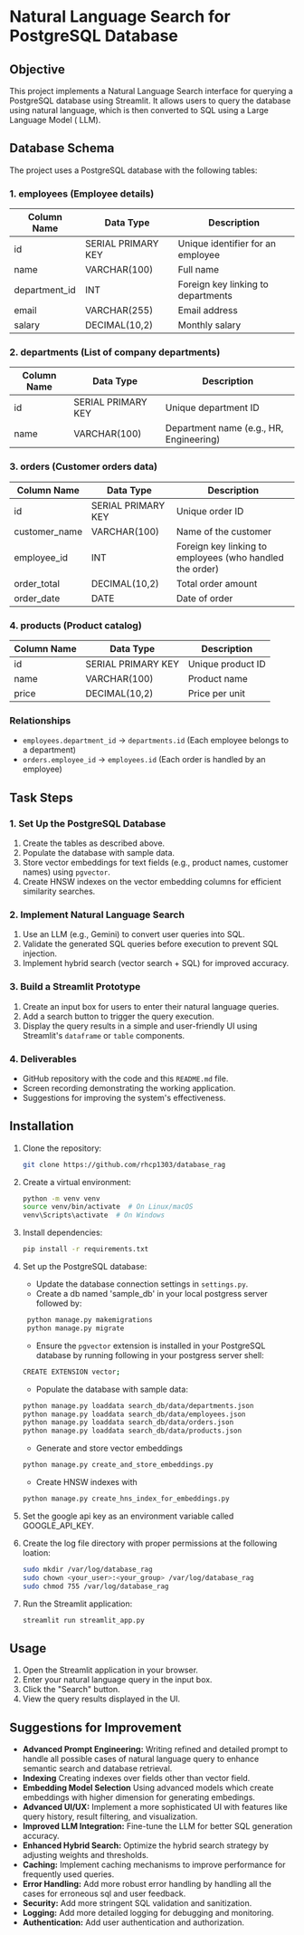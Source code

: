 # Natural Language Search for PostgreSQL Database

## Objective

This project implements a Natural Language Search interface for querying a PostgreSQL database using Streamlit. It
allows users to query the database using natural language, which is then converted to SQL using a Large Language Model (
LLM).

## Database Schema

The project uses a PostgreSQL database with the following tables:

### 1. employees (Employee details)

| Column Name   | Data Type          | Description                        |
|---------------|--------------------|------------------------------------|
| id            | SERIAL PRIMARY KEY | Unique identifier for an employee  |
| name          | VARCHAR(100)       | Full name                          |
| department_id | INT                | Foreign key linking to departments |
| email         | VARCHAR(255)       | Email address                      |
| salary        | DECIMAL(10,2)      | Monthly salary                     |

### 2. departments (List of company departments)

| Column Name | Data Type          | Description                             |
|-------------|--------------------|-----------------------------------------|
| id          | SERIAL PRIMARY KEY | Unique department ID                    |
| name        | VARCHAR(100)       | Department name (e.g., HR, Engineering) |

### 3. orders (Customer orders data)

| Column Name   | Data Type          | Description                                              |
|---------------|--------------------|----------------------------------------------------------|
| id            | SERIAL PRIMARY KEY | Unique order ID                                          |
| customer_name | VARCHAR(100)       | Name of the customer                                     |
| employee_id   | INT                | Foreign key linking to employees (who handled the order) |
| order_total   | DECIMAL(10,2)      | Total order amount                                       |
| order_date    | DATE               | Date of order                                            |

### 4. products (Product catalog)

| Column Name | Data Type          | Description       |
|-------------|--------------------|-------------------|
| id          | SERIAL PRIMARY KEY | Unique product ID |
| name        | VARCHAR(100)       | Product name      |
| price       | DECIMAL(10,2)      | Price per unit    |

### Relationships

* `employees.department_id` → `departments.id` (Each employee belongs to a department)
* `orders.employee_id` → `employees.id` (Each order is handled by an employee)

## Task Steps

### 1. Set Up the PostgreSQL Database

1. Create the tables as described above.
2. Populate the database with sample data.
3. Store vector embeddings for text fields (e.g., product names, customer names) using `pgvector`.
4. Create HNSW indexes on the vector embedding columns for efficient similarity searches.

### 2. Implement Natural Language Search

1. Use an LLM (e.g., Gemini) to convert user queries into SQL.
2. Validate the generated SQL queries before execution to prevent SQL injection.
3. Implement hybrid search (vector search + SQL) for improved accuracy.

### 3. Build a Streamlit Prototype

1. Create an input box for users to enter their natural language queries.
2. Add a search button to trigger the query execution.
3. Display the query results in a simple and user-friendly UI using Streamlit's `dataframe` or `table` components.

### 4. Deliverables

* GitHub repository with the code and this `README.md` file.
* Screen recording demonstrating the working application.
* Suggestions for improving the system's effectiveness.

## Installation

1. Clone the repository:

   ```bash
   git clone https://github.com/rhcp1303/database_rag
   ```

2. Create a virtual environment:

   ```bash
   python -m venv venv
   source venv/bin/activate  # On Linux/macOS
   venv\Scripts\activate  # On Windows
   ```

3. Install dependencies:

   ```bash
   pip install -r requirements.txt
   ```

4. Set up the PostgreSQL database:
    * Update the database connection settings in `settings.py`.
    * Create a db named 'sample_db' in your local postgress server followed by:
   ```bash
    python manage.py makemigrations 
    python manage.py migrate
   ```
    * Ensure the `pgvector` extension is installed in your PostgreSQL database by running following in your postgress
      server shell:
   ```bash
   CREATE EXTENSION vector;
    ```
    * Populate the database with sample data:
    ```bash
    python manage.py loaddata search_db/data/departments.json
    python manage.py loaddata search_db/data/employees.json
    python manage.py loaddata search_db/data/orders.json
    python manage.py loaddata search_db/data/products.json
   ```
    * Generate and store vector embeddings
    ```bash
   python manage.py create_and_store_embeddings.py
   ```
    * Create HNSW indexes with
   ```bash
   python manage.py create_hns_index_for_embeddings.py
   ```

5. Set the google api key as an environment variable called GOOGLE_API_KEY.


6. Create the log file directory with proper permissions at the following loation:
    ```bash
    sudo mkdir /var/log/database_rag
    sudo chown <your_user>:<your_group> /var/log/database_rag
    sudo chmod 755 /var/log/database_rag   
    ```

7. Run the Streamlit application:

   ```bash
   streamlit run streamlit_app.py
   ```

## Usage

1. Open the Streamlit application in your browser.
2. Enter your natural language query in the input box.
3. Click the "Search" button.
4. View the query results displayed in the UI.

## Suggestions for Improvement

* **Advanced Prompt Engineering:** Writing refined and detailed prompt to handle all possible cases of natural language
  query to enhance semantic search and database retrieval.
* **Indexing** Creating indexes over fields other than vector field.
* **Embedding Model Selection** Using advanced models which create embeddings with higher dimension for generating
  embedings.
* **Advanced UI/UX:** Implement a more sophisticated UI with features like query history, result filtering, and
  visualization.
* **Improved LLM Integration:** Fine-tune the LLM for better SQL generation accuracy.
* **Enhanced Hybrid Search:** Optimize the hybrid search strategy by adjusting weights and thresholds.
* **Caching:** Implement caching mechanisms to improve performance for frequently used queries.
* **Error Handling:** Add more robust error handling by handling all the cases for erroneous sql and user feedback.
* **Security:** Add more stringent SQL validation and sanitization.
* **Logging:** Add more detailed logging for debugging and monitoring.
* **Authentication:** Add user authentication and authorization.